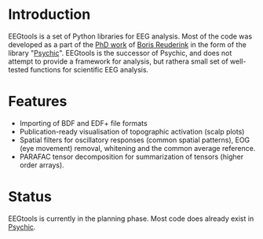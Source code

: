 Introduction
============

EEGtools is a set of Python libraries for EEG analysis. Most of the code was
developed as a part of the [PhD work](https://github.com/downloads/breuderink/phdthesis/reuderink2011rbc.zip) of [Boris
Reuderink](http://borisreuderink.nl) in the form of the library
"[Psychic](https://github.com/breuderink/psychic)". EEGtools is the successor of
Psychic, and does not attempt to provide a framework for analysis, but rathera
small set of well-tested functions for scientific EEG analysis.

Features
========
- Importing of BDF and EDF+ file formats
- Publication-ready visualisation of topographic activation (scalp plots)
- Spatial filters for oscillatory responses (common spatial patterns), EOG (eye
  movement) removal, whitening and the common average reference.
- PARAFAC tensor decomposition for summarization of tensors (higher order
  arrays).

Status
======
EEGtools is currently in the planning phase. Most code does already exist
in [Psychic](https://github.com/breuderink/psychic).
